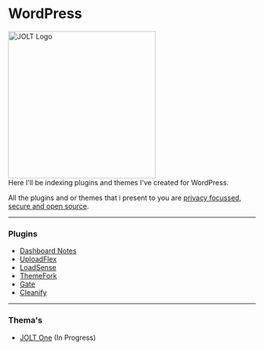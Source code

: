 # WordPress

<img src="https://github.com/user-attachments/assets/b2dae062-8ed6-41d5-b57f-264705f01d84" alt="JOLT Logo" width="300" >
<br>
Here I'll be indexing plugins and themes I've created for WordPress.<br>

All the plugins and or themes that i present to you are [privacy focussed, secure and open source](https://github.com/johnoltmans/WordPress/blob/main/SECURITY.md).







---

### Plugins

- [Dashboard Notes](https://github.com/johnoltmans/JOLT-Dashboard-Notes)
- [UploadFlex](https://github.com/johnoltmans/JOLT-UploadFlex/tree/main)
- [LoadSense](https://github.com/johnoltmans/JOLT-LoadSense)
- [ThemeFork](https://github.com/johnoltmans/JOLT-ThemeFork)
- [Gate](https://github.com/johnoltmans/JOLT-Gate)
- [Cleanify](https://github.com/johnoltmans/JOLT-Cleanify)

---

### Thema's

- [JOLT One](https://github.com/johnoltmans/JOLT-One) (In Progress)
